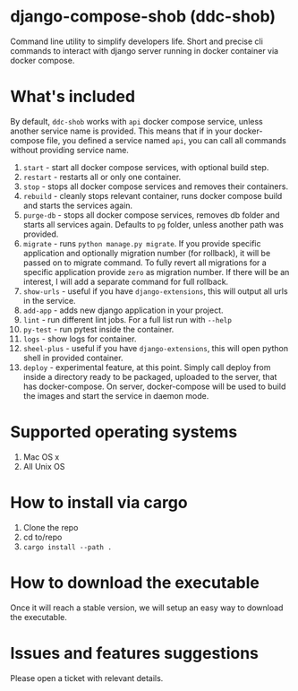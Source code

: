 # django-compose-shob (ddc-shob)
Command line utility to simplify developers life. Short and precise cli commands to interact with django server running in docker container via docker compose.


# What's included

By default, `ddc-shob` works with `api` docker compose service, unless another service name is provided.
This means that if in your docker-compose file, you defined a service named `api`, you can call all commands
without providing service name.

1. `start` - start all docker compose services, with optional build step.
2. `restart` - restarts all or only one container. 
3. `stop` - stops all docker compose services and removes their containers.
4. `rebuild` - cleanly stops relevant container, runs docker compose build and starts the services again.
5. `purge-db` - stops all docker compose services, removes db folder and starts all services again. Defaults to `pg` folder, unless another path was provided.
6. `migrate` - runs `python manage.py migrate`. If you provide specific application and optionally migration number (for rollback), it will be passed on to migrate command. To fully revert all migrations for a specific application provide `zero` as migration number.
If there will be an interest, I will add a separate command for full rollback. 
7. `show-urls` - useful if you have `django-extensions`, this will output all urls in the service.
8. `add-app` - adds new django application in your project.
9. `lint` - run different lint jobs. For a full list run with `--help`
10. `py-test` - run pytest inside the container.
11. `logs` - show logs for container.
12. `sheel-plus` - useful if you have `django-extensions`, this will open python shell in provided container.
13. `deploy` - experimental feature, at this point. Simply call deploy from inside a directory ready to be packaged, uploaded to the server, that has docker-compose. 
On server, docker-compose will be used to build the images and start the service in daemon mode.

# Supported operating systems

1. Mac OS x
2. All Unix OS

# How to install via cargo

1. Clone the repo
2. cd to/repo
3. `cargo install --path .`


# How to download the executable

Once it will reach a stable version, we will setup an easy way to download the executable.


# Issues and features suggestions

Please open a ticket with relevant details.
